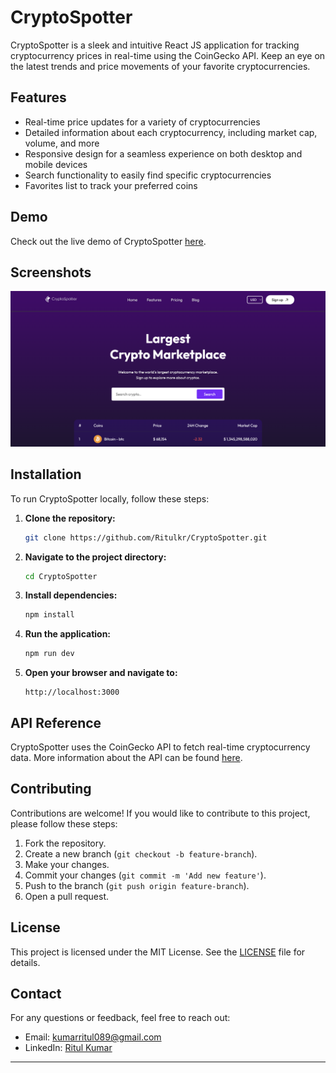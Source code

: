 

# CryptoSpotter

CryptoSpotter is a sleek and intuitive React JS application for tracking cryptocurrency prices in real-time using the CoinGecko API. Keep an eye on the latest trends and price movements of your favorite cryptocurrencies.

## Features

- Real-time price updates for a variety of cryptocurrencies
- Detailed information about each cryptocurrency, including market cap, volume, and more
- Responsive design for a seamless experience on both desktop and mobile devices
- Search functionality to easily find specific cryptocurrencies
- Favorites list to track your preferred coins

## Demo

Check out the live demo of CryptoSpotter [here](#).

## Screenshots

![Home Page](Screenshot.png)


## Installation

To run CryptoSpotter locally, follow these steps:

1. **Clone the repository:**

   ```bash
   git clone https://github.com/Ritulkr/CryptoSpotter.git
   ```

2. **Navigate to the project directory:**

   ```bash
   cd CryptoSpotter
   ```

3. **Install dependencies:**

   ```bash
   npm install
   ```

4. **Run the application:**

   ```bash
   npm run dev
   ```

5. **Open your browser and navigate to:**

   ```
   http://localhost:3000
   ```


## API Reference

CryptoSpotter uses the CoinGecko API to fetch real-time cryptocurrency data. More information about the API can be found [here](https://www.coingecko.com/en/api).

## Contributing

Contributions are welcome! If you would like to contribute to this project, please follow these steps:

1. Fork the repository.
2. Create a new branch (`git checkout -b feature-branch`).
3. Make your changes.
4. Commit your changes (`git commit -m 'Add new feature'`).
5. Push to the branch (`git push origin feature-branch`).
6. Open a pull request.

## License

This project is licensed under the MIT License. See the [LICENSE](LICENSE) file for details.

## Contact

For any questions or feedback, feel free to reach out:

- Email: kumarritul089@gmail.com
- LinkedIn: [Ritul Kumar](https://www.linkedin.com/in/ritul-kumar/)

---

